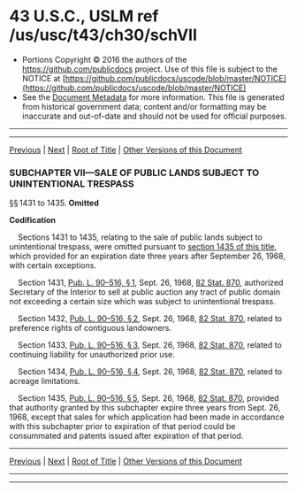 ---
---

# 43 U.S.C., USLM ref /us/usc/t43/ch30/schVII

* Portions Copyright © 2016 the authors of the https://github.com/publicdocs project.
  Use of this file is subject to the NOTICE at [https://github.com/publicdocs/uscode/blob/master/NOTICE](https://github.com/publicdocs/uscode/blob/master/NOTICE)
* See the [Document Metadata](././../../../../..//README.md) for more information.
  This file is generated from historical government data; content and/or formatting may be inaccurate and out-of-date and should not be used for official purposes.

----------
----------

[Previous](./../../../../..//us/usc/t43/ch30/schVI/m__us_usc_t43_ch30_schVI.md) | [Next](./../../../../..//us/usc/t43/ch30/schVIII/m__us_usc_t43_ch30_schVIII.md) | [Root of Title](./../../../../../) | [Other Versions of this Document](https://publicdocs.github.io/go/links?ns=uslm&ref=%2Fus%2Fusc%2Ft43%2Fch30%2FschVII)

### SUBCHAPTER VII—SALE OF PUBLIC LANDS SUBJECT TO UNINTENTIONAL TRESPASS

§§ 1431 to 1435. __Omitted__ 

 __Codification__ 

    Sections 1431 to 1435, relating to the sale of public lands subject to unintentional trespass, were omitted pursuant to [section 1435 of this title][/us/usc/t43/s1435], which provided for an expiration date three years after September 26, 1968, with certain exceptions.

    Section 1431, [Pub. L. 90–516, § 1][/us/pl/90/516/s1], Sept. 26, 1968, [82 Stat. 870][/us/stat/82/870], authorized Secretary of the Interior to sell at public auction any tract of public domain not exceeding a certain size which was subject to unintentional trespass.

    Section 1432, [Pub. L. 90–516, § 2][/us/pl/90/516/s2], Sept. 26, 1968, [82 Stat. 870][/us/stat/82/870], related to preference rights of contiguous landowners.

    Section 1433, [Pub. L. 90–516, § 3][/us/pl/90/516/s3], Sept. 26, 1968, [82 Stat. 870][/us/stat/82/870], related to continuing liability for unauthorized prior use.

    Section 1434, [Pub. L. 90–516, § 4][/us/pl/90/516/s4], Sept. 26, 1968, [82 Stat. 870][/us/stat/82/870], related to acreage limitations.

    Section 1435, [Pub. L. 90–516, § 5][/us/pl/90/516/s5], Sept. 26, 1968, [82 Stat. 870][/us/stat/82/870], provided that authority granted by this subchapter expire three years from Sept. 26, 1968, except that sales for which application had been made in accordance with this subchapter prior to expiration of that period could be consummated and patents issued after expiration of that period.

----------

[Previous](./../../../../..//us/usc/t43/ch30/schVI/m__us_usc_t43_ch30_schVI.md) | [Next](./../../../../..//us/usc/t43/ch30/schVIII/m__us_usc_t43_ch30_schVIII.md) | [Root of Title](./../../../../../) | [Other Versions of this Document](https://publicdocs.github.io/go/links?ns=uslm&ref=%2Fus%2Fusc%2Ft43%2Fch30%2FschVII)

----------
----------

[/us/usc/t43/s1435]: https://publicdocs.github.io/go/links?ns=uslm&ref=%2Fus%2Fusc%2Ft43%2Fs1435
[/us/pl/90/516/s1]: https://publicdocs.github.io/go/links?ns=uslm&ref=%2Fus%2Fpl%2F90%2F516%2Fs1
[/us/stat/82/870]: https://publicdocs.github.io/go/links?ns=uslm&ref=%2Fus%2Fstat%2F82%2F870
[/us/pl/90/516/s2]: https://publicdocs.github.io/go/links?ns=uslm&ref=%2Fus%2Fpl%2F90%2F516%2Fs2
[/us/stat/82/870]: https://publicdocs.github.io/go/links?ns=uslm&ref=%2Fus%2Fstat%2F82%2F870
[/us/pl/90/516/s3]: https://publicdocs.github.io/go/links?ns=uslm&ref=%2Fus%2Fpl%2F90%2F516%2Fs3
[/us/stat/82/870]: https://publicdocs.github.io/go/links?ns=uslm&ref=%2Fus%2Fstat%2F82%2F870
[/us/pl/90/516/s4]: https://publicdocs.github.io/go/links?ns=uslm&ref=%2Fus%2Fpl%2F90%2F516%2Fs4
[/us/stat/82/870]: https://publicdocs.github.io/go/links?ns=uslm&ref=%2Fus%2Fstat%2F82%2F870
[/us/pl/90/516/s5]: https://publicdocs.github.io/go/links?ns=uslm&ref=%2Fus%2Fpl%2F90%2F516%2Fs5
[/us/stat/82/870]: https://publicdocs.github.io/go/links?ns=uslm&ref=%2Fus%2Fstat%2F82%2F870


